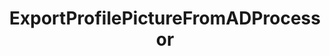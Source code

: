 ---
optionsClassName: ExportProfilePictureFromADProcessorOptions
optionsClassFullName: MigrationTools.Processors.ExportProfilePictureFromADProcessorOptions
configurationSamples:
- name: defaults
  description: 
  code: >-
    {
      "MigrationTools": {
        "ProcessorDefaults": {
          "ExportProfilePictureFromADProcessor": []
        }
      }
    }
  sampleFor: MigrationTools.Processors.ExportProfilePictureFromADProcessorOptions
- name: Classic
  description: 
  code: >-
    {
      "$type": "ExportProfilePictureFromADProcessorOptions",
      "Enabled": false,
      "Domain": null,
      "Username": null,
      "Password": null,
      "PictureEmpIDFormat": null,
      "Enrichers": null,
      "ProcessorEnrichers": null,
      "SourceName": null,
      "TargetName": null
    }
  sampleFor: MigrationTools.Processors.ExportProfilePictureFromADProcessorOptions
description: Downloads corporate images and updates TFS/Azure DevOps profiles
className: ExportProfilePictureFromADProcessor
typeName: Processors
architecture: 
options:
- parameterName: Domain
  type: String
  description: The source domain where the pictures should be exported.
  defaultValue: String.Empty
- parameterName: Enabled
  type: Boolean
  description: If set to `true` then the processor will run. Set to `false` and the processor will not run.
  defaultValue: missng XML code comments
- parameterName: Enrichers
  type: List
  description: A list of enrichers that can augment the proccessing of the data
  defaultValue: missng XML code comments
- parameterName: Password
  type: String
  description: The password of the user that is used to export the pictures.
  defaultValue: String.Empty
- parameterName: PictureEmpIDFormat
  type: String
  description: 'TODO: You wpuld need to customise this for your system. Clone repo and run in Debug'
  defaultValue: String.Empty
- parameterName: ProcessorEnrichers
  type: List
  description: List of Enrichers that can be used to add more features to this processor. Only works with Native Processors and not legacy Processors.
  defaultValue: missng XML code comments
- parameterName: RefName
  type: String
  description: '`Refname` will be used in the future to allow for using named Options without the need to copy all of the options.'
  defaultValue: missng XML code comments
- parameterName: SourceName
  type: String
  description: missng XML code comments
  defaultValue: missng XML code comments
- parameterName: TargetName
  type: String
  description: missng XML code comments
  defaultValue: missng XML code comments
- parameterName: Username
  type: String
  description: The user name of the user that is used to export the pictures.
  defaultValue: String.Empty
status: alpha
processingTarget: Profiles
classFile: /src/MigrationTools.Clients.AzureDevops.ObjectModel/Processors/ExportProfilePictureFromADProcessor.cs
optionsClassFile: /src/MigrationTools.Clients.AzureDevops.ObjectModel/Processors/ExportProfilePictureFromADProcessorOptions.cs

redirectFrom:
- /Reference/Processors/ExportProfilePictureFromADProcessorOptions/
layout: reference
toc: true
permalink: /Reference/Processors/ExportProfilePictureFromADProcessor/
title: ExportProfilePictureFromADProcessor
categories:
- Processors
- 
topics:
- topic: notes
  path: /Processors/ExportProfilePictureFromADProcessor-notes.md
  exists: false
  markdown: ''
- topic: introduction
  path: /Processors/ExportProfilePictureFromADProcessor-introduction.md
  exists: false
  markdown: ''

---
